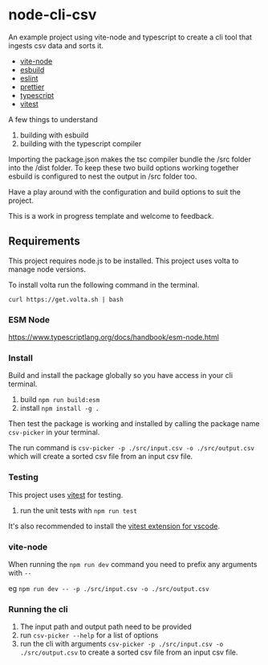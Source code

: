 # node-cli-csv

An example project using vite-node and typescript to create a cli tool that ingests csv data and sorts it.

- [vite-node](https://github.com/vitest-dev/vitest/tree/main/packages/vite-node)
- [esbuild](https://esbuild.github.io/)
- [eslint](https://eslint.org/)
- [prettier](https://prettier.io/)
- [typescript](https://www.typescriptlang.org/)
- [vitest](https://vitest.dev/)

A few things to understand

1. building with esbuild
2. building with the typescript compiler

Importing the package.json makes the tsc compiler bundle the /src folder into the /dist folder. To keep these two build options working together esbuild is configured to nest the output in /src folder too.

Have a play around with the configuration and build options to suit the project.

This is a work in progress template and welcome to feedback.

## Requirements

This project requires node.js to be installed. This project uses volta to manage node versions.

To install volta run the following command in the terminal.

```
curl https://get.volta.sh | bash
```

### ESM Node

https://www.typescriptlang.org/docs/handbook/esm-node.html

### Install

Build and install the package globally so you have access in your cli terminal.

1. build `npm run build:esm`
2. install `npm install -g .`

Then test the package is working and installed by calling the package name `csv-picker` in your terminal.

The run command is `csv-picker -p ./src/input.csv -o ./src/output.csv` which will create a sorted csv file from an input csv file.

### Testing

This project uses [vitest](https://vitest.dev/) for testing.

1. run the unit tests with `npm run test`

It's also recommended to install the [vitest extension for vscode](https://marketplace.visualstudio.com/items?itemName=ZixuanChen.vitest-explorer).

### vite-node

When running the `npm run dev` command you need to prefix any arguments with `--`

eg `npm run dev -- -p ./src/input.csv -o ./src/output.csv`

### Running the cli

1. The input path and output path need to be provided
2. run `csv-picker --help` for a list of options
3. run the cli with arguments `csv-picker -p ./src/input.csv -o ./src/output.csv` to create a sorted csv file from an input csv file.
